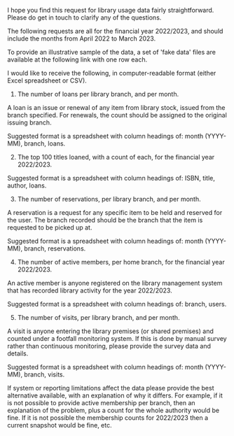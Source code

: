I hope you find this request for library usage data fairly straightforward. Please do get in touch to clarify any of the questions.

The following requests are all for the financial year 2022/2023, and should include the months from April 2022 to March 2023.

To provide an illustrative sample of the data, a set of 'fake data' files are available at the following link with one row each.



I would like to receive the following, in computer-readable format (either Excel spreadsheet or CSV).


1. The number of loans per library branch, and per month.

A loan is an issue or renewal of any item from library stock, issued from the branch specified. For renewals, the count should be assigned to the original issuing branch.

Suggested format is a spreadsheet with column headings of: month (YYYY-MM), branch, loans.


2. The top 100 titles loaned, with a count of each, for the financial year 2022/2023.

Suggested format is a spreadsheet with column headings of: ISBN, title, author, loans.


3. The number of reservations, per library branch, and per month.

A reservation is a request for any specific item to be held and reserved for the user. The branch recorded should be the branch that the item is requested to be picked up at.

Suggested format is a spreadsheet with column headings of: month (YYYY-MM), branch, reservations.


4. The number of active members, per home branch, for the financial year 2022/2023.

An active member is anyone registered on the library management system that has recorded library activity for the year 2022/2023.

Suggested format is a spreadsheet with column headings of: branch, users.


5. The number of visits, per library branch, and per month.

A visit is anyone entering the library premises (or shared premises) and counted under a footfall monitoring system. If this is done by manual survey rather than continuous monitoring, please provide the survey data and details.

Suggested format is a spreadsheet with column headings of: month (YYYY-MM), branch, visits.

If system or reporting limitations affect the data please provide the best alternative available, with an explanation of why it differs. For example, if it is not possible to provide active membership per branch, then an explanation of the problem, plus a count for the whole authority would be fine. If it is not possible the membership counts for 2022/2023 then a current snapshot would be fine, etc.



